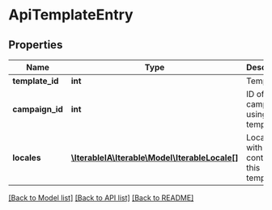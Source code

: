 # ApiTemplateEntry

## Properties
Name | Type | Description | Notes
------------ | ------------- | ------------- | -------------
**template_id** | **int** | Template ID | 
**campaign_id** | **int** | ID of campaign using this template | [optional] 
**locales** | [**\IterableIA\Iterable\Model\IterableLocale[]**](IterableLocale.md) | Locales with content for this template | [optional] 

[[Back to Model list]](../../README.md#documentation-for-models) [[Back to API list]](../../README.md#documentation-for-api-endpoints) [[Back to README]](../../README.md)

